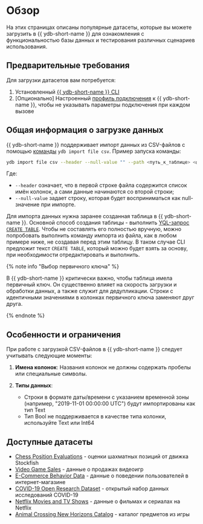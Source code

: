 # Обзор

На этих страницах описаны популярные датасеты, которые вы можете загрузить в {{ ydb-short-name }} для ознакомления с функциональностью базы данных и тестирования различных сценариев использования.

## Предварительные требования

Для загрузки датасетов вам потребуется:

1. Установленный [{{ ydb-short-name }} CLI](../../../reference/ydb-cli/)
2. [Опционально] Настроенный [профиль подключения](../../../reference/ydb-cli/profile/create.md) к {{ ydb-short-name }}, чтобы не указывать параметры подключения при каждом вызове

## Общая информация о загрузке данных

{{ ydb-short-name }} поддерживает импорт данных из CSV-файлов с помощью [команды](../../../reference/ydb-cli/export-import/import-file.md) `ydb import file csv`. Пример запуска команды:

```bash
ydb import file csv --header --null-value "" --path <путь_к_таблице> <файл>.csv
```

Где:
* `--header` означает, что в первой строке файла содержится список имён колонок, а сами данные начинаются со второй строки;
* `--null-value` задает строку, которая будет восприниматься как null-значение при импорте.

Для импорта данных нужна заранее созданная таблица в {{ ydb-short-name }}. Основной способ создания таблицы - выполнить [YQL-запрос `CREATE TABLE`](../../../../core/yql/reference/syntax/create_table/index.md). Чтобы не составлять его полностью вручную, можно попробовать выполнить команду импорта из файла, как в любом примере ниже, не создавая перед этим таблицу. В таком случае CLI предложит текст `CREATE TABLE`, который можно будет взять за основу, при необходимости отредактировать и выполнить.

{% note info "Выбор первичного ключа" %}

В {{ ydb-short-name }} критически важно, чтобы таблица имела первичный ключ. Он существенно влияет на скорость загрузки и обработки данных, а также служит для дедупликации. Строки с идентичными значениями в колонках первичного ключа заменяют друг друга.

{% endnote %}

## Особенности и ограничения

При работе с загрузкой CSV-файлов в {{ ydb-short-name }} следует учитывать следующие моменты:

1. **Имена колонок**: Названия колонок не должны содержать пробелы или специальные символы.

2. **Типы данных**:
   - Строки в формате даты/времени с указанием временной зоны (например, "2019-11-01 00:00:00 UTC") будут импортированы как тип Text
   - Тип Bool не поддерживается в качестве типа колонки, используйте Text или Int64

## Доступные датасеты

* [Chess Position Evaluations](chess.md) - оценки шахматных позиций от движка Stockfish
* [Video Game Sales](video-games.md) - данные о продажах видеоигр
* [E-Commerce Behavior Data](ecommerce.md) - данные о поведении пользователей в интернет-магазине
* [COVID-19 Open Research Dataset](covid.md) - открытый набор данных исследований COVID-19
* [Netflix Movies and TV Shows](netflix.md) - данные о фильмах и сериалах на Netflix
* [Animal Crossing New Horizons Catalog](animal-crossing.md) - каталог предметов из игры